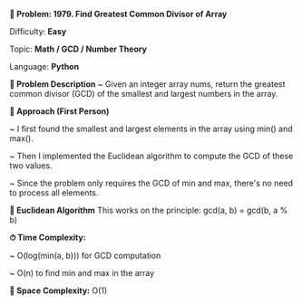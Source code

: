 **📘 Problem: 1979. Find Greatest Common Divisor of Array**

Difficulty: **Easy**

Topic: **Math / GCD / Number Theory**

Language: **Python**

**📄 Problem Description** ~ 
Given an integer array nums, return the greatest common divisor (GCD) of the smallest and largest numbers in the array.

**🚀 Approach (First Person)**

~ I first found the smallest and largest elements in the array using min() and max().

~ Then I implemented the Euclidean algorithm to compute the GCD of these two values.

~ Since the problem only requires the GCD of min and max, there's no need to process all elements.

**🔁 Euclidean Algorithm**
This works on the principle:
gcd(a, b) = gcd(b, a % b)



**⏱ Time Complexity:**

~ O(log(min(a, b))) for GCD computation

~ O(n) to find min and max in the array

**🧠 Space Complexity:**
O(1)
